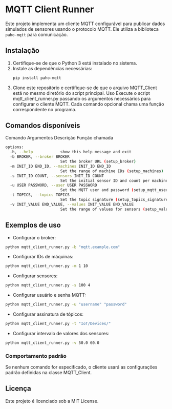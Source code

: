 # MQTT Client Runner

Este projeto implementa um cliente MQTT configurável para publicar dados simulados de sensores usando o protocolo MQTT. Ele utiliza a biblioteca `paho-mqtt` para comunicação.

## Instalação

1. Certifique-se de que o Python 3 está instalado no sistema.
2. Instale as dependências necessárias:
   ```bash
   pip install paho-mqtt
   ```
3. Clone este repositório e certifique-se de que o arquivo MQTT_Client está no mesmo diretório do script principal.
Uso
Execute o script mqtt_client_runner.py passando os argumentos necessários para configurar o cliente MQTT. Cada comando opcional chama uma função correspondente no programa.

## Comandos disponíveis
Comando	Argumentos	Descrição	Função chamada
```bash
options:
  -h, --help            show this help message and exit
  -b BROKER, --broker BROKER
                        Set the broker URL (setup_broker)
  -m INIT_ID END_ID, --machines INIT_ID END_ID
                        Set the range of machine IDs (setup_machines)
  -s INIT_ID COUNT, --sensors INIT_ID COUNT
                        Set the initial sensor ID and count per machine (setup_sensors)
  -u USER PASSWORD, --user USER PASSWORD
                        Set the MQTT user and password (setup_mqtt_user)
  -t TOPICS, --topics TOPICS
                        Set the topic signature (setup_topics_signature)
  -v INIT_VALUE END_VALUE, --values INIT_VALUE END_VALUE
                        Set the range of values for sensors (setup_value_ranges)
```

## Exemplos de uso
- Configurar o broker:
```bash
python mqtt_client_runner.py -b "mqtt.example.com"
```
- Configurar IDs de máquinas:
```bash
python mqtt_client_runner.py -m 1 10
```
- Configurar sensores:
```bash
python mqtt_client_runner.py -s 100 4
```
- Configurar usuário e senha MQTT:
```bash
python mqtt_client_runner.py -u "username" "password"
```
- Configurar assinatura de tópicos:
```bash
python mqtt_client_runner.py -t "IoT/Devices/"
```
- Configurar intervalo de valores dos sensores:
```bash
python mqtt_client_runner.py -v 50.0 60.0
```
### Comportamento padrão
Se nenhum comando for especificado, o cliente usará as configurações padrão definidas na classe MQTT_Client.

## Licença
Este projeto é licenciado sob a MIT License.